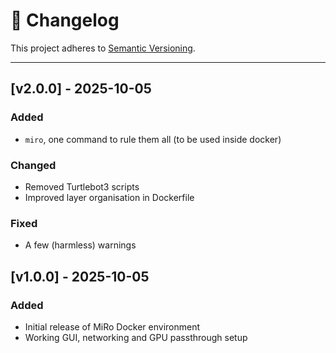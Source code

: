 # 📜 Changelog

This project adheres to [Semantic Versioning](https://semver.org/).

---

## [v2.0.0] - 2025-10-05
### Added
- `miro`, one command to rule them all (to be used inside docker)

### Changed
- Removed Turtlebot3 scripts
- Improved layer organisation in Dockerfile

### Fixed
- A few (harmless) warnings

## [v1.0.0] - 2025-10-05
### Added
- Initial release of MiRo Docker environment
- Working GUI, networking and GPU passthrough setup
